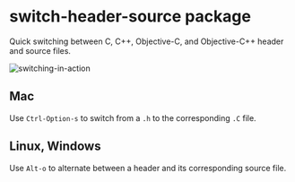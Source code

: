 # switch-header-source package

Quick switching between C, C++, Objective-C, and Objective-C++ header and source
files.

![switching-in-action](http://i.imgur.com/TPJtS1n.gif)

## Mac
Use ```Ctrl-Option-s``` to switch from a ```.h``` to the corresponding ```.C``` file.

## Linux, Windows
Use ```Alt-o``` to alternate between a header and its corresponding source file.
